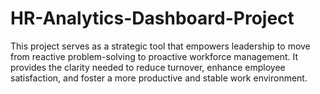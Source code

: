 # HR-Analytics-Dashboard-Project
This project serves as a strategic tool that empowers leadership to move from reactive problem-solving to proactive workforce management. It provides the clarity needed to reduce turnover, enhance employee satisfaction, and foster a more productive and stable work environment.
